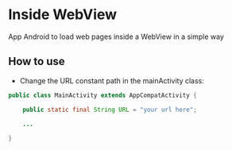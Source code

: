 # Inside WebView

App Android to load web pages inside a WebView in a simple way


## How to use


* Change the URL constant path in the mainActivity class:

```java
public class MainActivity extends AppCompatActivity {

    public static final String URL = "your url here";
    
    ...

}

```
